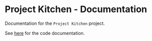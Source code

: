 # Project Kitchen - Documentation

Documentation for the `Project Kitchen` project.

See [here](https://snowmeltarcade.github.io/projectkitchendocumentation/) for the code documentation.
